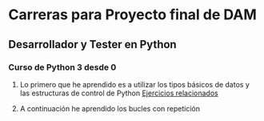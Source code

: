 # **Carreras para Proyecto final de DAM**

## Desarrollador y Tester en Python

### Curso de Python 3 desde 0

1. Lo primero que he aprendido es a utilizar los tipos básicos de datos y las estructuras de control de Python
[Ejercicios relacionados](https://github.com/RusselWolf23/Carreras_Python/tree/master/Desarrollador%20y%20tester%20en%20Python/Ejercicios)

2. A continuación he aprendido los bucles con repetición 
